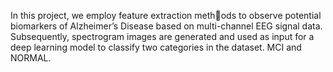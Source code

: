 In this project, we employ feature extraction methods to observe potential biomarkers of Alzheimer’s Disease based
on multi-channel EEG signal data. Subsequently, spectrogram
images are generated and used as input for a deep learning model
to classify two categories in the dataset. MCI and NORMAL.
